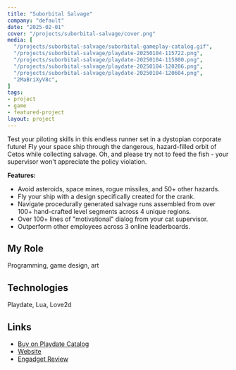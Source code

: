 ```yaml
---
title: "Suborbital Salvage"
company: "default"
date: "2025-02-01"
cover: "/projects/suborbital-salvage/cover.png"
media: [
  "/projects/suborbital-salvage/suborbital-gameplay-catalog.gif",
  "/projects/suborbital-salvage/playdate-20250104-115722.png",
  "/projects/suborbital-salvage/playdate-20250104-115800.png",
  "/projects/suborbital-salvage/playdate-20250104-120206.png",
  "/projects/suborbital-salvage/playdate-20250104-120604.png",
  "2MaBriXyV8c",
]
tags:
- project
- game
- featured-project
layout: project
---
```


Test your piloting skills in this endless runner set in a dystopian corporate future! Fly your space ship through the dangerous, hazard-filled orbit of Cetos while collecting salvage. Oh, and please try not to feed the fish - your supervisor won't appreciate the policy violation.

__Features:__
- Avoid asteroids, space mines, rogue missiles, and 50+ other hazards.
- Fly your ship with a design specifically created for the crank.
- Navigate procedurally generated salvage runs assembled from over 100+ hand-crafted level segments across 4 unique regions.
- Over 100+ lines of "motivational" dialog from your cat supervisor.
- Outperform other employees across 3 online leaderboards.

## My Role
Programming, game design, art

## Technologies
Playdate, Lua, Love2d

<!-- ## Key Contributions
* Implement UI and game logic
* Setup up an automatic sprite atlasing pipeline
* Designed and programmed level editor -->

## Links
* [Buy on Playdate Catalog](https://play.date/games/suborbital-salvage/)
* [Website](https://gamesrightmeow.com/games/suborbital-salvage/)
* [Engadget Review](https://www.engadget.com/gaming/suborbital-salvage-is-a-thrilling-endless-runner-for-playdate-that-pelts-you-with-asteroids-and-insults-230014518.html)